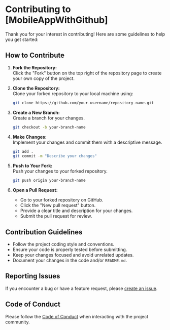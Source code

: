 # Contributing to [MobileAppWithGithub]

Thank you for your interest in contributing! Here are some guidelines to help you get started:

## How to Contribute
1. **Fork the Repository:**  
   Click the "Fork" button on the top right of the repository page to create your own copy of the project.

2. **Clone the Repository:**  
   Clone your forked repository to your local machine using:
   ```bash
   git clone https://github.com/your-username/repository-name.git
   ```

3. **Create a New Branch:**  
   Create a branch for your changes.
   ```bash
   git checkout -b your-branch-name
   ```

4. **Make Changes:**  
   Implement your changes and commit them with a descriptive message.
   ```bash
   git add .
   git commit -m "Describe your changes"
   ```

5. **Push to Your Fork:**  
   Push your changes to your forked repository.
   ```bash
   git push origin your-branch-name
   ```

6. **Open a Pull Request:**  
   - Go to your forked repository on GitHub.
   - Click the "New pull request" button.
   - Provide a clear title and description for your changes.
   - Submit the pull request for review.

## Contribution Guidelines
- Follow the project coding style and conventions.
- Ensure your code is properly tested before submitting.
- Keep your changes focused and avoid unrelated updates.
- Document your changes in the code and/or `README.md`.

## Reporting Issues
If you encounter a bug or have a feature request, please [create an issue](https://github.com/your-username/repository-name/issues).

## Code of Conduct
Please follow the [Code of Conduct](CODE_OF_CONDUCT.md) when interacting with the project community.
